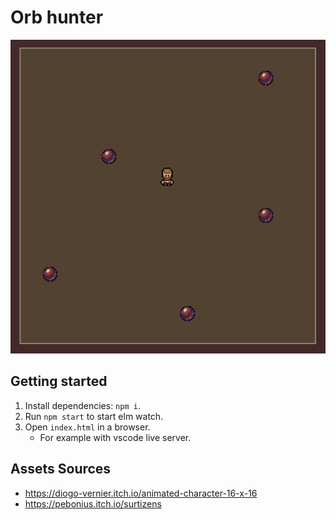 # Orb hunter

![Screenshot of the game](<docs/assets/Screenshot 2024-12-14 at 16-19-00 A simple game.png>)

## Getting started

1. Install dependencies: `npm i`.
2. Run `npm start` to start elm watch.
3. Open `index.html` in a browser.
	- For example with vscode live server. 

## Assets Sources

- https://diogo-vernier.itch.io/animated-character-16-x-16
- https://pebonius.itch.io/surtizens

